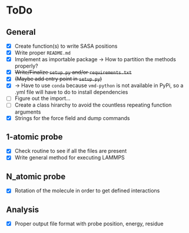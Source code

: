 # ToDo

## General

- [X] Create function(s) to write SASA positions
- [x] Write proper `README.md`
- [X] Implement as importable package -> How to partition the methods properly?
- [X] ~~Write/Finalize `setup.py` and/or `requirements.txt`~~
- [X] ~~(Maybe add entry point in `setup.py`)~~
- [X] -> Have to use `conda` because `vmd-python` is not available in PyPi, so a .yml file will have to do to install dependencies
- [ ] Figure out the import...
- [ ] Create a class hirarchy to avoid the countless repeating function arguments
- [X] Strings for the force field and dump commands

## 1-atomic probe

- [X] Check routine to see if all the files are present
- [X] Write general method for executing LAMMPS

## N_atomic probe

- [X] Rotation of the molecule in order to get defined interactions

## Analysis

- [X] Proper output file format with probe position, energy, residue

